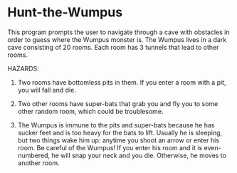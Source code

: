 # Hunt-the-Wumpus
This program prompts the user to navigate through a cave with obstacles in order to guess where the Wumpus monster is.
The Wumpus lives in a dark cave consisting of 20 rooms. Each room has 3 tunnels that lead to other rooms.

HAZARDS:
1. Two rooms have bottomless pits in them. If you enter a room with a pit, you will fall and die. 

2. Two other rooms have super-bats that grab you and fly you to some other random room, which could be troublesome.

3. The Wumpus is immune to the pits and super-bats because he has sucker feet and is too heavy for the bats to lift.
   Usually he is sleeping, but two things wake him up: anytime you shoot an arrow or enter his room. Be careful of 
   the Wumpus! If you enter his room and it is even-numbered, he will snap your neck and you die. Otherwise, he moves
   to another room.
